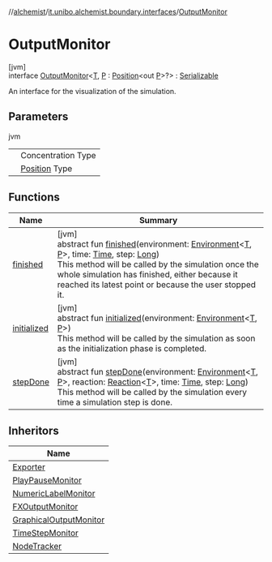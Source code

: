 //[alchemist](../../../index.md)/[it.unibo.alchemist.boundary.interfaces](../index.md)/[OutputMonitor](index.md)

# OutputMonitor

[jvm]\
interface [OutputMonitor](index.md)<[T](index.md), [P](index.md) : [Position](../../it.unibo.alchemist.model.interfaces/-position/index.md)<out [P](../../it.unibo.alchemist.model.interfaces/-incarnation/index.md)>?> : [Serializable](https://docs.oracle.com/javase/8/docs/api/java/io/Serializable.html)

An interface for the visualization of the simulation.

## Parameters

jvm

| | |
|---|---|
| <T> | Concentration Type |
| <P> | [Position](../../it.unibo.alchemist.model.interfaces/-position/index.md) Type |

## Functions

| Name | Summary |
|---|---|
| [finished](finished.md) | [jvm]<br>abstract fun [finished](finished.md)(environment: [Environment](../../it.unibo.alchemist.model.interfaces/-environment/index.md)<[T](../../it.unibo.alchemist.model.interfaces/-node/index.md), [P](../../it.unibo.alchemist.model.interfaces/-incarnation/index.md)>, time: [Time](../../it.unibo.alchemist.model.interfaces/-time/index.md), step: [Long](https://kotlinlang.org/api/latest/jvm/stdlib/kotlin/-long/index.html))<br>This method will be called by the simulation once the whole simulation has finished, either because it reached its latest point or because the user stopped it. |
| [initialized](initialized.md) | [jvm]<br>abstract fun [initialized](initialized.md)(environment: [Environment](../../it.unibo.alchemist.model.interfaces/-environment/index.md)<[T](../../it.unibo.alchemist.model.interfaces/-node/index.md), [P](../../it.unibo.alchemist.model.interfaces/-incarnation/index.md)>)<br>This method will be called by the simulation as soon as the initialization phase is completed. |
| [stepDone](step-done.md) | [jvm]<br>abstract fun [stepDone](step-done.md)(environment: [Environment](../../it.unibo.alchemist.model.interfaces/-environment/index.md)<[T](../../it.unibo.alchemist.model.interfaces/-node/index.md), [P](../../it.unibo.alchemist.model.interfaces/-incarnation/index.md)>, reaction: [Reaction](../../it.unibo.alchemist.model.interfaces/-reaction/index.md)<[T](../../it.unibo.alchemist.model.interfaces/-node/index.md)>, time: [Time](../../it.unibo.alchemist.model.interfaces/-time/index.md), step: [Long](https://kotlinlang.org/api/latest/jvm/stdlib/kotlin/-long/index.html))<br>This method will be called by the simulation every time a simulation step is done. |

## Inheritors

| Name |
|---|
| [Exporter](../../it.unibo.alchemist.loader.export/-exporter/index.md) |
| [PlayPauseMonitor](../../it.unibo.alchemist.boundary.monitor/-play-pause-monitor/index.md) |
| [NumericLabelMonitor](../../it.unibo.alchemist.boundary.monitor.generic/-numeric-label-monitor/index.md) |
| [FXOutputMonitor](../-f-x-output-monitor/index.md) |
| [GraphicalOutputMonitor](../-graphical-output-monitor/index.md) |
| [TimeStepMonitor](../../it.unibo.alchemist.boundary.monitors/-time-step-monitor/index.md) |
| [NodeTracker](../../it.unibo.alchemist.boundary.monitors/-node-tracker/index.md) |
